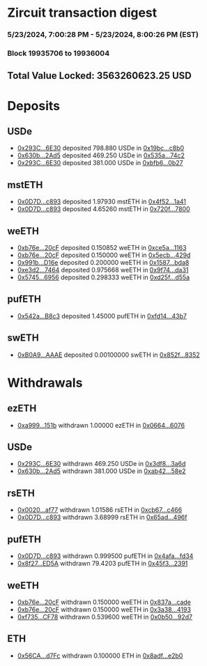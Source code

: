 # Zircuit transaction digest
### 5/23/2024, 7:00:28 PM - 5/23/2024, 8:00:26 PM (EST)
### Block 19935706 to 19936004

## Total Value Locked: 3563260623.25 USD

# Deposits
## USDe
- [0x293C...6E30](https://etherscan.io/address/0x293C6937D8D82e05B01335F7B33FBA0c8e256E30) deposited 798.880 USDe in [0x19bc...c8b0](https://etherscan.io/tx/0x293C6937D8D82e05B01335F7B33FBA0c8e256E30)
- [0x630b...2Ad5](https://etherscan.io/address/0x630b1117BA7EDA4D97090B7B146eaa1Dd1712Ad5) deposited 469.250 USDe in [0x535a...74c2](https://etherscan.io/tx/0x630b1117BA7EDA4D97090B7B146eaa1Dd1712Ad5)
- [0x293C...6E30](https://etherscan.io/address/0x293C6937D8D82e05B01335F7B33FBA0c8e256E30) deposited 381.000 USDe in [0xbfb6...0b27](https://etherscan.io/tx/0x293C6937D8D82e05B01335F7B33FBA0c8e256E30)
## mstETH
- [0x0D7D...c893](https://etherscan.io/address/0x0D7D9AcF85FA0Bb5eE25bd8016B7c0f5A711c893) deposited 1.97930 mstETH in [0x4f52...1a41](https://etherscan.io/tx/0x0D7D9AcF85FA0Bb5eE25bd8016B7c0f5A711c893)
- [0x0D7D...c893](https://etherscan.io/address/0x0D7D9AcF85FA0Bb5eE25bd8016B7c0f5A711c893) deposited 4.65260 mstETH in [0x720f...7800](https://etherscan.io/tx/0x0D7D9AcF85FA0Bb5eE25bd8016B7c0f5A711c893)
## weETH
- [0xb76e...20cF](https://etherscan.io/address/0xb76e66E756DA3c4978bF8C2F160be7a3b1E420cF) deposited 0.150852 weETH in [0xce5a...1163](https://etherscan.io/tx/0xb76e66E756DA3c4978bF8C2F160be7a3b1E420cF)
- [0xb76e...20cF](https://etherscan.io/address/0xb76e66E756DA3c4978bF8C2F160be7a3b1E420cF) deposited 0.150000 weETH in [0x5ecb...429d](https://etherscan.io/tx/0xb76e66E756DA3c4978bF8C2F160be7a3b1E420cF)
- [0x991b...D16e](https://etherscan.io/address/0x991b9d51e5526D497A576DF82eaa4BEA51EAD16e) deposited 0.200000 weETH in [0x1587...bda8](https://etherscan.io/tx/0x991b9d51e5526D497A576DF82eaa4BEA51EAD16e)
- [0xe3d2...7464](https://etherscan.io/address/0xe3d293582c5553D681aC953B4b0bf63A1F987464) deposited 0.975668 weETH in [0x9f74...da31](https://etherscan.io/tx/0xe3d293582c5553D681aC953B4b0bf63A1F987464)
- [0x5745...6956](https://etherscan.io/address/0x5745A872693b91DA013b9D917FA13540D6226956) deposited 0.298333 weETH in [0xd25f...d55a](https://etherscan.io/tx/0x5745A872693b91DA013b9D917FA13540D6226956)
## pufETH
- [0x542a...B8c3](https://etherscan.io/address/0x542a19c328650051733ddAE1794aDDAf8670B8c3) deposited 1.45000 pufETH in [0xfd14...43b7](https://etherscan.io/tx/0x542a19c328650051733ddAE1794aDDAf8670B8c3)
## swETH
- [0xB0A9...AAAE](https://etherscan.io/address/0xB0A9747fA83c48C272cd4d3aE5223106Ca01AAAE) deposited 0.00100000 swETH in [0x852f...8352](https://etherscan.io/tx/0xB0A9747fA83c48C272cd4d3aE5223106Ca01AAAE)
# Withdrawals
## ezETH
- [0xa999...151b](https://etherscan.io/address/0xa99976Ba2A90F43d5653c119D7499ed1B200151b) withdrawn 1.00000 ezETH in [0x0664...6076](https://etherscan.io/tx/0xa99976Ba2A90F43d5653c119D7499ed1B200151b)
## USDe
- [0x293C...6E30](https://etherscan.io/address/0x293C6937D8D82e05B01335F7B33FBA0c8e256E30) withdrawn 469.250 USDe in [0x3df8...3a6d](https://etherscan.io/tx/0x293C6937D8D82e05B01335F7B33FBA0c8e256E30)
- [0x630b...2Ad5](https://etherscan.io/address/0x630b1117BA7EDA4D97090B7B146eaa1Dd1712Ad5) withdrawn 381.000 USDe in [0xab42...58e2](https://etherscan.io/tx/0x630b1117BA7EDA4D97090B7B146eaa1Dd1712Ad5)
## rsETH
- [0x0020...af77](https://etherscan.io/address/0x00201cfc48Ae96Bda7a778EE2B3377899931af77) withdrawn 1.01586 rsETH in [0xcb67...c466](https://etherscan.io/tx/0x00201cfc48Ae96Bda7a778EE2B3377899931af77)
- [0x0D7D...c893](https://etherscan.io/address/0x0D7D9AcF85FA0Bb5eE25bd8016B7c0f5A711c893) withdrawn 3.68999 rsETH in [0x65ad...496f](https://etherscan.io/tx/0x0D7D9AcF85FA0Bb5eE25bd8016B7c0f5A711c893)
## pufETH
- [0x0D7D...c893](https://etherscan.io/address/0x0D7D9AcF85FA0Bb5eE25bd8016B7c0f5A711c893) withdrawn 0.999500 pufETH in [0x4afa...fd34](https://etherscan.io/tx/0x0D7D9AcF85FA0Bb5eE25bd8016B7c0f5A711c893)
- [0x8f27...ED5A](https://etherscan.io/address/0x8f272468996b9BF7Cd75d12182c18aF74226ED5A) withdrawn 79.4203 pufETH in [0x45f3...2391](https://etherscan.io/tx/0x8f272468996b9BF7Cd75d12182c18aF74226ED5A)
## weETH
- [0xb76e...20cF](https://etherscan.io/address/0xb76e66E756DA3c4978bF8C2F160be7a3b1E420cF) withdrawn 0.150000 weETH in [0x837a...cade](https://etherscan.io/tx/0xb76e66E756DA3c4978bF8C2F160be7a3b1E420cF)
- [0xb76e...20cF](https://etherscan.io/address/0xb76e66E756DA3c4978bF8C2F160be7a3b1E420cF) withdrawn 0.150000 weETH in [0x3a38...4193](https://etherscan.io/tx/0xb76e66E756DA3c4978bF8C2F160be7a3b1E420cF)
- [0xf735...CF78](https://etherscan.io/address/0xf735C47D0f732F0C3D5458C83c2681BdeD94CF78) withdrawn 0.539600 weETH in [0x0b50...92d7](https://etherscan.io/tx/0xf735C47D0f732F0C3D5458C83c2681BdeD94CF78)
## ETH
- [0x56CA...d7Fc](https://etherscan.io/address/0x56CA8eCdF6930303280aDe80CCCC99c71982d7Fc) withdrawn 0.100000 ETH in [0x8adf...e2b0](https://etherscan.io/tx/0x56CA8eCdF6930303280aDe80CCCC99c71982d7Fc)
